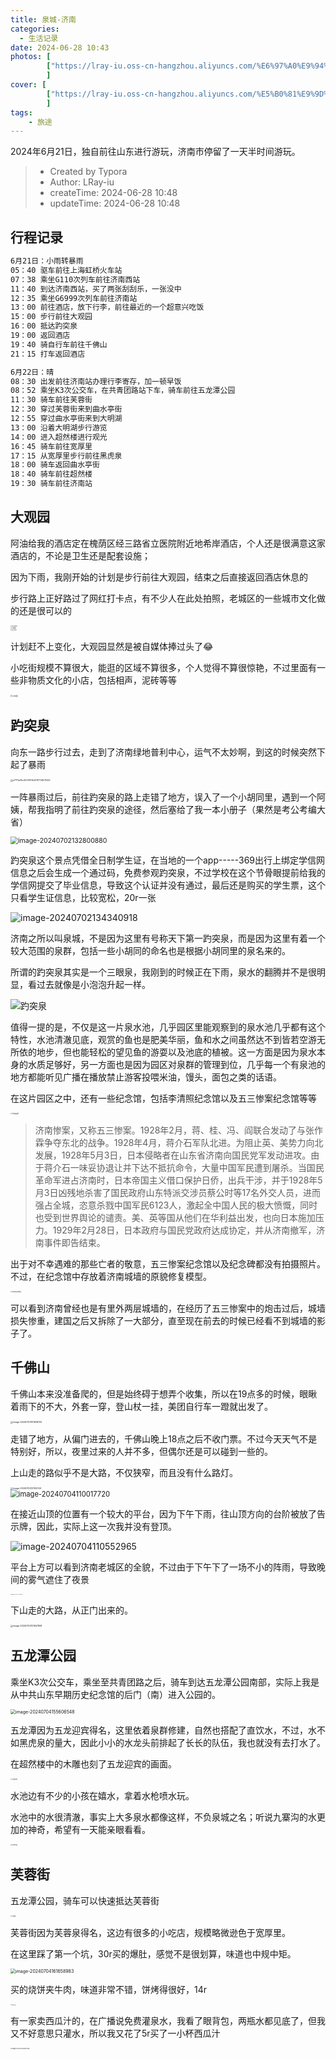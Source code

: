 ```yaml
---
title: 泉城-济南
categories:
  - 生活记录
date: 2024-06-28 10:43
photos: [
        ["https://lray-iu.oss-cn-hangzhou.aliyuncs.com/%E6%97%A0%E9%94%A1/pic/580885aebebf3cbca349d355142de99.jpg"],
        ]
cover: [
        ["https://lray-iu.oss-cn-hangzhou.aliyuncs.com/%E5%B0%81%E9%9D%A2/jinan.png"],
        ]
tags:
    - 旅途
---
```


​	2024年6月21日，独自前往山东进行游玩，济南市停留了一天半时间游玩。

<!-- more -->

> * Created by Typora
> * Author: LRay-iu
> * createTime: 2024-06-28 10:48
> * updateTime: 2024-06-28 10:48

## 行程记录

```txt
6月21日：小雨转暴雨
05：40 驱车前往上海虹桥火车站
07：38 乘坐G110次列车前往济南西站
11：40 到达济南西站，买了两张刮刮乐，一张没中
12：35 乘坐G6999次列车前往济南站
13：00 前往酒店，放下行李，前往最近的一个超意兴吃饭
15：00 步行前往大观园
16：00 抵达趵突泉
19：00 返回酒店
19：40 骑自行车前往千佛山
21：15 打车返回酒店

6月22日：晴
08：30 出发前往济南站办理行李寄存，加一顿早饭
08：52 乘坐K3次公交车，在共青团路站下车，骑车前往五龙潭公园 
11：30 骑车前往芙蓉街
12：30 穿过芙蓉街来到曲水亭街
12：55 穿过曲水亭街来到大明湖
13：00 沿着大明湖步行游览
14：00 进入超然楼进行观光
16：45 骑车前往宽厚里
17：15 从宽厚里步行前往黑虎泉
18：00 骑车返回曲水亭街
18：40 骑车前往超然楼
19：30 骑车前往济南站

```

## 大观园

阿油给我的酒店定在槐荫区经三路省立医院附近地希岸酒店，个人还是很满意这家酒店的，不论是卫生还是配套设施；

因为下雨，我刚开始的计划是步行前往大观园，结束之后直接返回酒店休息的

步行路上正好路过了网红打卡点，有不少人在此处拍照，老城区的一些城市文化做的还是很可以的

<img src="jinan_travel/%E5%A4%B9%E5%BF%83%E8%83%A1%E5%90%8C.png" alt="夹心胡同" style="zoom:15%;" />

<br>

<img src="jinan_travel/%E6%B5%8E%E5%8D%97%E5%A2%99.png" alt="济南墙" style="zoom:15%;" />

<br>

<img src="jinan_travel/%E7%88%B1%E5%BF%83%E7%BA%A2%E7%81%AF.png" alt="爱心红灯" style="zoom:13.5%;" />

计划赶不上变化，大观园显然是被自媒体捧过头了😂

小吃街规模不算很大，能逛的区域不算很多，个人觉得不算很惊艳，不过里面有一些非物质文化的小店，包括相声，泥砖等等

<img src="jinan_travel/%E5%A4%A7%E8%A7%82%E5%9B%AD.png" alt="大观园" style="zoom:20%;" />

## 趵突泉

向东一路步行过去，走到了济南绿地普利中心，运气不太妙啊，到这的时候突然下起了暴雨

<img src="jinan_travel/e77f1a35c400301fb207671d1211242.png" alt="e77f1a35c400301fb207671d1211242" style="zoom:25%;" />

一阵暴雨过后，前往趵突泉的路上走错了地方，误入了一个小胡同里，遇到一个阿姨，帮我指明了前往趵突泉的途径，然后塞给了我一本小册子（果然是考公考编大省）

<img src="jinan_travel/image-20240702132800880.png" alt="image-20240702132800880" style="zoom: 75%;" />

趵突泉这个景点凭借全日制学生证，在当地的一个app-----369出行上绑定学信网信息之后会生成一个通过码，免费参观趵突泉，不过学校在这个节骨眼提前给我的学信网提交了毕业信息，导致这个认证并没有通过，最后还是购买的学生票，这个只看学生证信息，比较宽松，20r一张

![image-20240702134340918](jinan_travel/image-20240702134340918.png)

济南之所以叫泉城，不是因为这里有号称天下第一趵突泉，而是因为这里有着一个较大范围的泉群，包括一些小胡同的命名也是根据小胡同里的泉名来的。

所谓的趵突泉其实是一个三眼泉，我刚到的时候正在下雨，泉水的翻腾并不是很明显，看过去就像是小泡泡升起一样。

![趵突泉](jinan_travel/%E8%B6%B5%E7%AA%81%E6%B3%89.png)

值得一提的是，不仅是这一片泉水池，几乎园区里能观察到的泉水池几乎都有这个特性，水池清澈见底，观赏的鱼也是肥美华丽，鱼和水之间虽然达不到皆若空游无所依的地步，但也能轻松的望见鱼的游耍以及池底的植被。这一方面是因为泉水本身的水质足够好，另一方面也是因为园区对泉群的管理到位，几乎每一个有泉池的地方都能听见广播在播放禁止游客投喂米油，馒头，面包之类的话语。

在这片园区之中，还有一些纪念馆，包括李清照纪念馆以及五三惨案纪念馆等等

<img src="jinan_travel/%E6%9D%8E%E6%B8%85%E7%85%A7%E7%94%BB%E5%83%8F.png" alt="李清照画像" style="zoom:15%;" />

> 济南惨案，又称五三惨案。1928年2月，蒋、桂、冯、阎联合发动了与张作霖争夺东北的战争。1928年4月，蒋介石军队北进。为阻止英、美势力向北发展，1928年5月3日，日本侵略者在山东省济南向国民党军发动进攻。由于蒋介石一味妥协退让并下达不抵抗命令，大量中国军民遭到屠杀。当国民革命军进占济南时，日本帝国主义借口保护日侨，出兵干涉，并于1928年5月3日凶残地杀害了国民政府山东特派交涉员蔡公时等17名外交人员，进而强占全城，恣意杀戮中国军民6123人，激起全中国人民的极大愤慨，同时也受到世界舆论的谴责。美、英等国从他们在华利益出发，也向日本施加压力。1929年2月28日，日本政府与国民党政府达成协定，并从济南撤军，济南事件即告结束。

出于对不幸遇难的那些亡者的敬意，五三惨案纪念馆以及纪念碑都没有拍摄照片。不过，在纪念馆中存放着济南城墙的原貌修复模型。

<img src="jinan_travel/%E8%80%81%E6%B5%8E%E5%8D%97%E5%A4%8D%E5%8E%9F%E6%A8%A1%E5%9E%8B.png" alt="老济南复原模型" style="zoom: 15%;" />

可以看到济南曾经也是有里外两层城墙的，在经历了五三惨案中的炮击过后，城墙损失惨重，建国之后又拆除了一大部分，直至现在前去的时候已经看不到城墙的影子了。

## 千佛山

千佛山本来没准备爬的，但是始终碍于想弄个收集，所以在19点多的时候，眼瞅着雨下的不大，外套一穿，登山杖一挂，美团自行车一蹬就出发了。

<img src="jinan_travel/image-20240703101658725.png" alt="image-20240703101658725" style="zoom:25%;" />

走错了地方，从偏门进去的，千佛山晚上18点之后不收门票。不过今天天气不是特别好，所以，夜里过来的人并不多，但偶尔还是可以碰到一些的。

上山走的路似乎不是大路，不仅狭窄，而且没有什么路灯。

<img src="jinan_travel/image-20240704121142124.png" alt="image-20240704121142124" style="zoom:25%;" />

<br>

<img src="jinan_travel/image-20240704110017720.png" alt="image-20240704110017720" style="zoom: 80%;" />

在接近山顶的位置有一个较大的平台，因为下午下雨，往山顶方向的台阶被放了告示牌，因此，实际上这一次我并没有登顶。

![image-20240704110552965](jinan_travel/image-20240704110552965.png)

平台上方可以看到济南老城区的全貌，不过由于下午下了一场不小的阵雨，导致晚间的雾气遮住了夜景

<img src="jinan_travel/image-20240704110651807.png" alt="image-20240704110651807" style="zoom: 10%;" />

下山走的大路，从正门出来的。

<img src="jinan_travel/image-20240704121647858.png" alt="image-20240704121647858" style="zoom:25%;" />

## 五龙潭公园

乘坐K3次公交车，乘坐至共青团路之后，骑车到达五龙潭公园南部，实际上我是从中共山东早期历史纪念馆的后门（南）进入公园的。

<img src="jinan_travel/image-20240704155606548.png" alt="image-20240704155606548" style="zoom: 50%;" />

五龙潭因为五龙迎宾得名，这里依着泉群修建，自然也搭配了直饮水，不过，水不如黑虎泉的量大，因此小小的水龙头前排起了长长的队伍，我也就没有去打水了。

在超然楼中的木雕也刻了五龙迎宾的画面。

<img src="jinan_travel/%E4%BA%94%E9%BE%99%E8%BF%8E%E5%AE%BE.png" alt="五龙迎宾" style="zoom:15%;" />

水池边有不少的小孩在嬉水，拿着水枪喷水玩。

水池中的水很清澈，事实上大多泉水都像这样，不负泉城之名；听说九寨沟的水更加的神奇，希望有一天能亲眼看看。

<img src="jinan_travel/%E4%BA%94%E9%BE%99%E6%BD%AD%E5%85%AC%E5%9B%AD.png" alt="五龙潭公园" style="zoom:13%;" />

## 芙蓉街

五龙潭公园，骑车可以快速抵达芙蓉街

<img src="jinan_travel/%E8%8A%99%E8%93%89%E8%A1%97.png" alt="芙蓉街" style="zoom:15%;" />

芙蓉街因为芙蓉泉得名，这边有很多的小吃店，规模略微逊色于宽厚里。

在这里踩了第一个坑，30r买的爆肚，感觉不是很划算，味道也中规中矩。

<img src="jinan_travel/image-20240704161658983.png" alt="image-20240704161658983" style="zoom: 50%;" />

买的烧饼夹牛肉，味道非常不错，饼烤得很好，14r

<img src="jinan_travel/%E7%83%A7%E9%A5%BC%E5%A4%B9%E7%89%9B%E8%82%89.png" alt="烧饼夹牛肉" style="zoom:10%;" />

有一家卖西瓜汁的，在广播说免费灌泉水，我看了眼背包，两瓶水都见底了，但我又不好意思只灌水，所以我又花了5r买了一小杯西瓜汁

<img src="jinan_travel/image-20240704162422780.png" alt="image-20240704162422780" style="zoom:15%;" />
